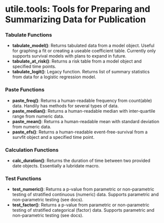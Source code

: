 utile.tools: Tools for Preparing and Summarizing Data for Publication
==============================

### Tabulate Functions
- **tabulate_model()**: Returns tabulated data from a model object. Useful for graphing a fit or creating a useable coefficient table. Currently only supports survival models with plans to expand in future.
- **tabulate_at_risk()**: Returns a risk table from a model object and specified time points.
- **tabulate_logit()**: Legacy function. Returns list of summary statistics from data for a logistic regression model.

### Paste Functions
- **paste_freq()**: Returns a human-readable frequency from count(able) data. Handily has methods for several types of data.
- **paste_median()**: Returns a human-readable median with inter-quartile range from numeric data.
- **paste_mean()**: Returns a human-readable mean with standard deviation from numeric data.
- **paste_efs()**: Returns a human-readable event-free-survival from a survfit object and a specified time point.

### Calculation Functions
- **calc_duration()**: Returns the duration of time between two provided date objects. Essentially a lubridate macro.

### Test Functions
- **test_numeric()**: Returns a p-value from parametric or non-parametric testing of stratified continuous (numeric) data. Supports parametric and non-parametric testing (see docs).
- **test_factor()**: Returns a p-value from parametric or non-parametric testing of stratified categorical (factor) data. Supports parametric and non-parametric testing (see docs).
